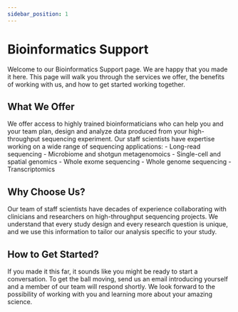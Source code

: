 ```yaml
---
sidebar_position: 1
---
```


# Bioinformatics Support

Welcome to our Bioinformatics Support page.  We are happy that you made it here.  This page will walk you through the services we offer, the benefits of working with us, and how to get started working together.

## What We Offer

We offer access to highly trained bioinformaticians who can help you and your team plan, design and analyze data produced from your high-throughput sequencing experiment.  Our staff scientists have expertise working on a wide range of sequencing applications:
    - Long-read sequencing
    - Microbiome and shotgun metagenomoics
    - Single-cell and spatial genomics
    - Whole exome sequencing
    - Whole genome sequencing
    - Transcriptomics

## Why Choose Us?

Our team of staff scientists have decades of experience collaborating with clinicians and researchers on high-throughput sequencing projects.  We understand that every study design and every research question is unique, and we use this information to tailor our analysis specific to your study.

## How to Get Started?

If you made it this far, it sounds like you might be ready to start a conversation.  To get the ball moving, send us an email introducing yourself and a member of our team will respond shortly.  We look forward to the possibility of working with you and learning more about your amazing science.